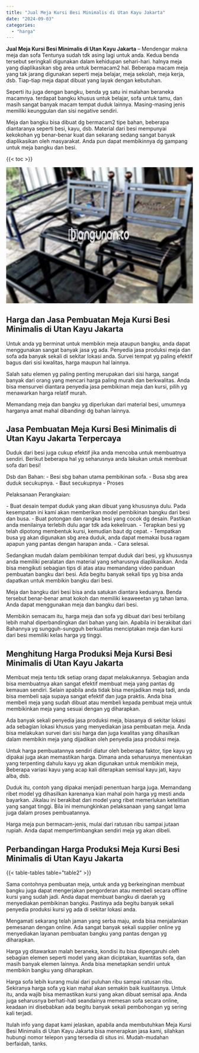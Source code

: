```yaml
---
title: "Jual Meja Kursi Besi Minimalis di Utan Kayu Jakarta"
date: "2024-09-03"
categories: 
  - "harga"
---
```


**Jual Meja Kursi Besi Minimalis di Utan Kayu Jakarta** – Mendengar makna meja dan sofa Tentunya sudah tdk asing lagi untuk anda. Kedua benda tersebut seringkali digunakan dalam kehidupan sehari-hari. halnya meja yang diaplikasikan sbg area untuk bermacam2 hal. Beberapa macam meja yang tak jarang digunakan seperti meja belajar, meja sekolah, meja kerja, dsb. Tiap-tiap meja dapat dibuat yang layak dengan kebutuhan.

Seperti itu juga dengan bangku, benda yg satu ini malahan beraneka macamnya. terdapat bangku khusus untuk belajar, sofa untuk tamu, dan masih sangat banyak macam tempat duduk lainnya. Masing-masing jenis memiliki keunggulan dan sisi negative sendiri.

Meja dan bangku bisa dibuat dg bermacam2 tipe bahan, beberapa diantaranya seperti besi, kayu, dsb. Material dari besi mempunyai kekokohan yg benar-benar kuat dan sekarang sedang sangat banyak diaplikasikan oleh masyarakat. Anda pun dapat membikinnya dg gampang untuk meja bangku dan besi.

{{< toc >}}

![Jual Meja Kursi Besi Minimalis di Utan Kayu Jakarta](/images/jual-meja-besi-murah20.png)

## Harga dan Jasa Pembuatan Meja Kursi Besi Minimalis di Utan Kayu Jakarta

Untuk anda yg berminat untuk membikin meja ataupun bangku, anda dapat menggunakan sangat banyak jasa yg ada. Penyedia jasa produksi meja dan sofa ada banyak sekali di sekitar lokasi anda. Survei tempat yg paling efektif bagus dari sisi kwalitas, harga maupun hal lainnya.

Salah satu elemen yg paling penting merupakan dari sisi harga, sangat banyak dari orang yang mencari harga paling murah dan berkwalitas. Anda bisa mensurvei diantara penyedia jasa pembikinan meja dan kursi, pilih yg menawarkan harga relatif murah.

Memandang meja dan bangku yg diperlukan dari material besi, umumnya harganya amat mahal dibandingi dg bahan lainnya.

## Jasa Pembuatan Meja Kursi Besi Minimalis di Utan Kayu Jakarta Terpercaya

Duduk dari besi juga cukup efektif jika anda mencoba untuk membuatnya sendiri. Berikut beberapa hal yg seharusnya anda lakukan untuk membuat sofa dari besi!

Dsb dan Bahan: - Besi sbg bahan utama pembikinan sofa. - Busa sbg area duduk secukupnya. - Baut secukupnya - Proses

Pelaksanaan Perangkaian:

\- Buat desain tempat duduk yang akan dibuat yang khususnya dulu. Pada kesempatan ini kami akan memberikan model pembikinan bangku dari besi dan busa. - Buat potongan dan rangka besi yang cocok dg desain. Pastikan anda menilainya terlebih dulu agar tdk ada kekeliruan. - Terapkan besi yg telah dipotong membentuk kursi, kemudian baut dg cepat. - Tempatkan busa yg akan digunakan sbg area duduk, anda dapat memakai busa ragam apapun yang pantas dengan harapan anda. - Cara selesai.

Sedangkan mudah dalam pembikinan tempat duduk dari besi, yg khususnya anda memiliki peralatan dan material yang seharusnya diaplikasikan. Anda bisa mengikuti sebagian tips di atas atau memandang video panduan pembuatan bangku dari besi. Ada begitu banyak sekali tips yg bisa anda dapatkan untuk membikin bangku dari besi.

Meja dan bangku dari besi bisa anda satukan diantara keduanya. Benda tersebut benar-benar amat kokoh dan memiliki keaweeetan yg tahan lama. Anda dapat menggunakan meja dan bangku dari besi.

Membikin semacam itu, harga meja dan sofa yg dibuat dari besi terbilang lebih mahal diperbandingkan dari bahan yang lain. Apabila ini berakibat dari Bahannya yg sungguh-sungguh berkualitas menciptakan meja dan kursi dari besi memiliki kelas harga yg tinggi.

## Menghitung Harga Produksi Meja Kursi Besi Minimalis di Utan Kayu Jakarta

Membuat meja tentu tdk setiap orang dapat melakukannya. Sebagian anda bisa membuatnya akan sangat efektif membuat meja yang pantas dg kemauan sendiri. Selain apabila anda tidak bisa menjadikan meja tadi, anda bisa membeli saja supaya sangat efektif dan juga praktis. Anda bisa membeli meja yang sudah dibuat atau membeli kepada pembuat meja untuk membikinkan meja yang sesuai dengan yg diharapkan.

Ada banyak sekali penyedia jasa produksi meja, biasanya di sekitar lokasi ada sebagian lokasi khusus yang menyediakan jasa pembuatan meja. Anda bisa melakukan survei dari sisi harga dan juga kwalitas yang dihasilkan dalam membikin meja yang dijadikan oleh penyedia jasa produksi meja.

Untuk harga pembuatannya sendiri diatur oleh beberapa faktor, tipe kayu yg dipakai juga akan memastikan harga. Dimana anda seharusnya menentukan yang terpenting dahulu kayu yg akan digunakan untuk membikin meja, Beberapa variasi kayu yang acap kali diterapkan semisal kayu jati, kayu alba, dsb.

Duduk itu, contoh yang dipakai menjadi penentuan harga juga. Memandang ribet model yg dihasilkan karenanya kian mahal poin harga yg mesti anda bayarkan. Jikalau ini berakibat dari model yang ribet memerlukan ketelitian yang sangat tinggi. Bila ini memungkinkan pelaksanaan yang sangat lama juga dalam proses pembuatannya.

Harga meja pun bermacam-jenis, mulai dari ratusan ribu sampai jutaan rupiah. Anda dapat mempertimbangkan sendiri meja yg akan dibeli.

## Perbandingan Harga Produksi Meja Kursi Besi Minimalis di Utan Kayu Jakarta

{{< table-tables table="table2" >}}

Sama contohnya pembuatan meja, untuk anda yg berkeinginan membuat bangku juga dapat mengerjakan pengorderan atau membeli secara offline kursi yang sudah jadi. Anda dapat membuat bangku di daerah yg menyediakan pembikinan bangku. Pastinya ada begitu banyak sekali penyedia produksi kursi yg ada di sekitar lokasi anda.

Mengamati sekarang telah jaman yang serba maju, anda bisa menjalankan pemesanan dengan online. Ada sangat banyak sekali supplier online yg menyediakan layanan pembuatan bangku yang pantas dengan yg diharapkan.

Harga yg ditawarkan malah beraneka, kondisi itu bisa dipengaruhi oleh sebagian elemen seperti model yang akan diciptakan, kuantitas sofa, dan masih banyak elemen lainnya. Anda bisa menetapkan sendiri untuk membikin bangku yang diharapkan.

Harga sofa lebih kurang mulai dari puluhan ribu sampai ratusan ribu. Sekiranya harga sofa yg kian mahal akan semakin baik kualitasnya. Untuk itu, anda wajib bisa memastikan kursi yang akan dibuat semisal apa. Anda juga seharusnya berhati-hati seandainya memesan sofa secara online, keadaan ini disebabkan ada begitu banyak sekali pembohongan yg sering kali terjadi.

Itulah info yang dapat kami jelaskan, apabila anda membutuhkan Meja Kursi Besi Minimalis di Utan Kayu Jakarta bisa menerapkan jasa kami, silahkan hubungi nomor telepon yang tersedia di situs ini. Mudah-mudahan berfaidah, tanks.
